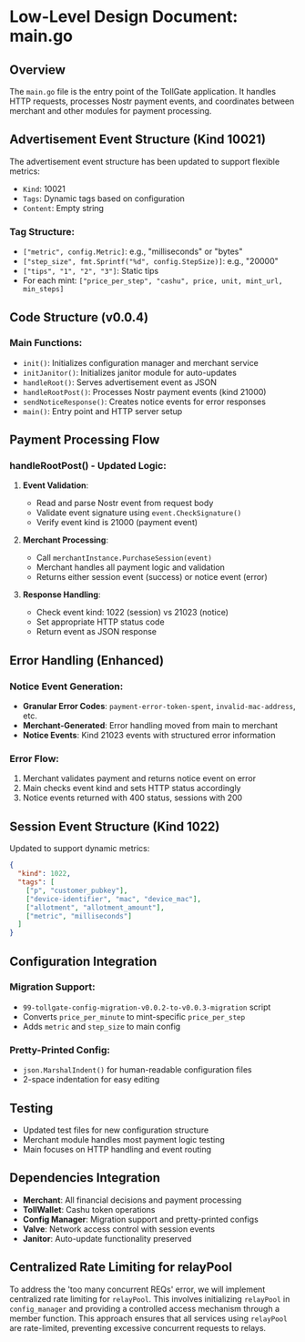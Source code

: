 # Low-Level Design Document: main.go

## Overview

The `main.go` file is the entry point of the TollGate application. It handles HTTP requests, processes Nostr payment events, and coordinates between merchant and other modules for payment processing.

## Advertisement Event Structure (Kind 10021)

The advertisement event structure has been updated to support flexible metrics:

- `Kind`: 10021
- `Tags`: Dynamic tags based on configuration
- `Content`: Empty string

### Tag Structure:
- `["metric", config.Metric]`: e.g., "milliseconds" or "bytes"
- `["step_size", fmt.Sprintf("%d", config.StepSize)]`: e.g., "20000"
- `["tips", "1", "2", "3"]`: Static tips
- For each mint: `["price_per_step", "cashu", price, unit, mint_url, min_steps]`

## Code Structure (v0.0.4)

### Main Functions:
- `init()`: Initializes configuration manager and merchant service
- `initJanitor()`: Initializes janitor module for auto-updates
- `handleRoot()`: Serves advertisement event as JSON
- `handleRootPost()`: Processes Nostr payment events (kind 21000)
- `sendNoticeResponse()`: Creates notice events for error responses
- `main()`: Entry point and HTTP server setup

## Payment Processing Flow

### handleRootPost() - Updated Logic:

1. **Event Validation**:
   - Read and parse Nostr event from request body
   - Validate event signature using `event.CheckSignature()`
   - Verify event kind is 21000 (payment event)

2. **Merchant Processing**:
   - Call `merchantInstance.PurchaseSession(event)`
   - Merchant handles all payment logic and validation
   - Returns either session event (success) or notice event (error)

3. **Response Handling**:
   - Check event kind: 1022 (session) vs 21023 (notice)
   - Set appropriate HTTP status code
   - Return event as JSON response

## Error Handling (Enhanced)

### Notice Event Generation:
- **Granular Error Codes**: `payment-error-token-spent`, `invalid-mac-address`, etc.
- **Merchant-Generated**: Error handling moved from main to merchant
- **Notice Events**: Kind 21023 events with structured error information

### Error Flow:
1. Merchant validates payment and returns notice event on error
2. Main checks event kind and sets HTTP status accordingly
3. Notice events returned with 400 status, sessions with 200

## Session Event Structure (Kind 1022)

Updated to support dynamic metrics:

```json
{
  "kind": 1022,
  "tags": [
    ["p", "customer_pubkey"],
    ["device-identifier", "mac", "device_mac"],
    ["allotment", "allotment_amount"],
    ["metric", "milliseconds"]
  ]
}
```

## Configuration Integration

### Migration Support:
- `99-tollgate-config-migration-v0.0.2-to-v0.0.3-migration` script
- Converts `price_per_minute` to mint-specific `price_per_step`
- Adds `metric` and `step_size` to main config

### Pretty-Printed Config:
- `json.MarshalIndent()` for human-readable configuration files
- 2-space indentation for easy editing

## Testing

- Updated test files for new configuration structure
- Merchant module handles most payment logic testing
- Main focuses on HTTP handling and event routing

## Dependencies Integration

- **Merchant**: All financial decisions and payment processing
- **TollWallet**: Cashu token operations
- **Config Manager**: Migration support and pretty-printed configs
- **Valve**: Network access control with session events
- **Janitor**: Auto-update functionality preserved

## Centralized Rate Limiting for relayPool

To address the 'too many concurrent REQs' error, we will implement centralized rate limiting for `relayPool`. This involves initializing `relayPool` in `config_manager` and providing a controlled access mechanism through a member function. This approach ensures that all services using `relayPool` are rate-limited, preventing excessive concurrent requests to relays.